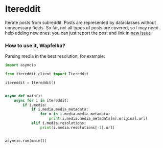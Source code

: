 # Itereddit

Iterate posts from subreddit. Posts are represented by dataclasses without unnecessary fields. 
So far, not all types of posts are covered, so I may need help adding new ones: 
you can just report the post and link in 
[new issue](https://github.com/WhiteApfel/itereddit/issues/new "Push me and then just touch me")

### How to use it, Wapfelka?

Parsing media in the best resolution, for example:

```python
import asyncio

from itereddit.client import Itereddit

itereddit = Itereddit()


async def main():
    async for i in itereddit:
        if i.media:
            if i.media.media_metadata:
                for m in i.media.media_metadata:
                    print(i.media.media_metadata[m].original.url)
            elif i.media.resolutions:
                print(i.media.resolutions[-1].url)


asyncio.run(main())
```